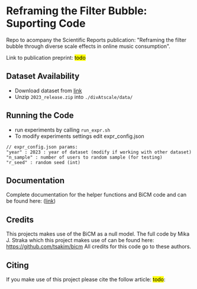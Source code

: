 # Reframing the Filter Bubble: Suporting Code

Repo to acompany the Scientific Reports publication: "Reframing the filter bubble through diverse scale effects in online music consumption".

Link to publication preprint: <mark>todo</mark>



## Dataset Availability
* Download dataset from [link](https://kaggle.com/datasets/4b70ea10861ed6cad92277d498ccaf3d621a766b3d982bdba0321b1038ac29a4)
* Unzip `2023_release.zip` into `./divAtscale/data/`


## Running the Code
* run experiments by calling `run_expr.sh`
* To modify experiments settings edit expr_config.json 

```
// expr_config.json params: 
"year" : 2023 : year of dataset (modify if working with other dataset)
"n_sample" : number of users to random sample (for testing)
"r_seed" : random seed (int)
```

## Documentation 
Complete documentation for the helper functions and BiCM code and can be found here: ([link](https://deshiiii.github.io/div-scale-documentation/divAtScale/index.html))

## Credits
This projects makes use of the BiCM as a null model. The full code by Mika J. Straka which this project makes use of can be found here:
https://github.com/tsakim/bicm
All credits for this code go to these authors. 

## Citing 
If you make use of this project please cite the follow article: <mark>todo</mark>:

